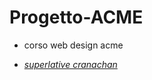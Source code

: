# Progetto-ACME
* corso web design acme


* _[superlative cranachan](https://superlative-cranachan-d84123.netlify.app/)_
